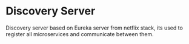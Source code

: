 # Discovery Server

Discovery server based on Eureka server from netflix stack, its used to register all microservices and communicate between them.
